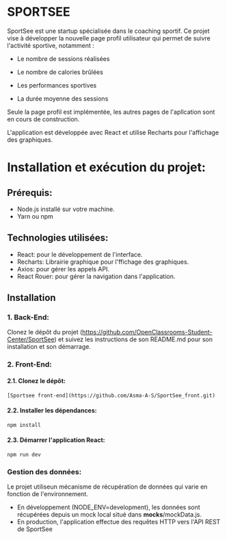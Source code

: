 # SPORTSEE

SportSee est une startup spécialisée dans le coaching sportif. Ce projet vise à développer la nouvelle page profil utilisateur qui permet de suivre l'activité sportive, notamment :

-   Le nombre de sessions réalisées

-   Le nombre de calories brûlées

-   Les performances sportives

-   La durée moyenne des sessions

Seule la page profil est implémentée, les autres pages de l'apllcation sont en cours de construction.

L'application est développée avec React et utilise Recharts pour l'affichage des graphiques.

# Installation et exécution du projet:

## Prérequis:

-   Node.js installé sur votre machine.
-   Yarn ou npm

## Technologies utilisées:

-   React: pour le développement de l'interface.
-   Recharts: Librairie graphique pour l'ffichage des graphiques.
-   Axios: pour gérer les appels API.
-   React Rouer: pour gérer la navigation dans l'application.

## Installation

### 1. Back-End:

Clonez le dépôt du projet (https://github.com/OpenClassrooms-Student-Center/SportSee) et suivez les instructions de son README.md pour son installation et son démarrage.

### 2. Front-End:

#### 2.1. Clonez le dépôt:

    [Sportsee front-end](https://github.com/Asma-A-S/SportSee_front.git)

#### 2.2. Installer les dépendances:

    npm install

#### 2.3. Démarrer l'application React:

    npm run dev

### Gestion des données:

Le projet utiliseun mécanisme de récupération de données qui varie en fonction de l'environnement.

-   En développement (NODE_ENV=development), les données sont récupérées depuis un mock local situé dans **mocks**/mockData.js.
-   En production, l'application effectue des requêtes HTTP vers l'API REST de SportSee
